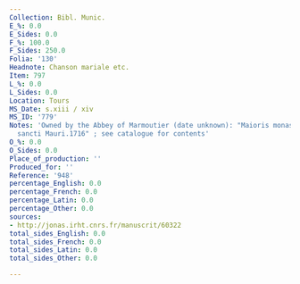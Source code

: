 ```yaml
---
Collection: Bibl. Munic.
E_%: 0.0
E_Sides: 0.0
F_%: 100.0
F_Sides: 250.0
Folia: '130'
Headnote: Chanson mariale etc.
Item: 797
L_%: 0.0
L_Sides: 0.0
Location: Tours
MS_Date: s.xiii / xiv
MS_ID: '779'
Notes: 'Owned by the Abbey of Marmoutier (date unknown): "Maioris monasterii congregationis
  sancti Mauri.1716" ; see catalogue for contents'
O_%: 0.0
O_Sides: 0.0
Place_of_production: ''
Produced_for: ''
Reference: '948'
percentage_English: 0.0
percentage_French: 0.0
percentage_Latin: 0.0
percentage_Other: 0.0
sources:
- http://jonas.irht.cnrs.fr/manuscrit/60322
total_sides_English: 0.0
total_sides_French: 0.0
total_sides_Latin: 0.0
total_sides_Other: 0.0

---
```

